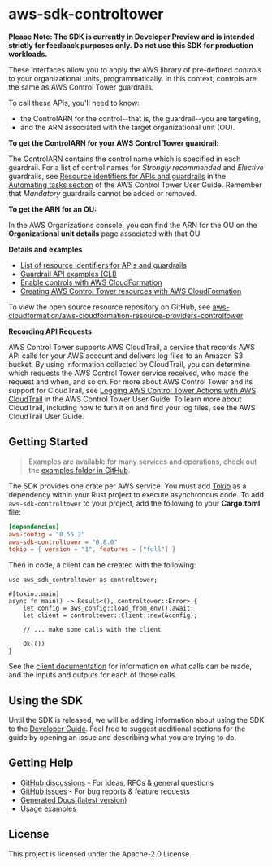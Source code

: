 # aws-sdk-controltower

**Please Note: The SDK is currently in Developer Preview and is intended strictly for
feedback purposes only. Do not use this SDK for production workloads.**

These interfaces allow you to apply the AWS library of pre-defined _controls_ to your organizational units, programmatically. In this context, controls are the same as AWS Control Tower guardrails.

To call these APIs, you'll need to know:
  - the ControlARN for the control--that is, the guardrail--you are targeting,
  - and the ARN associated with the target organizational unit (OU).

__To get the ControlARN for your AWS Control Tower guardrail:__

The ControlARN contains the control name which is specified in each guardrail. For a list of control names for _Strongly recommended_ and _Elective_ guardrails, see [Resource identifiers for APIs and guardrails](https://docs.aws.amazon.com/controltower/latest/userguide/control-identifiers.html.html) in the [Automating tasks section](https://docs.aws.amazon.com/controltower/latest/userguide/automating-tasks.html) of the AWS Control Tower User Guide. Remember that _Mandatory_ guardrails cannot be added or removed.

__To get the ARN for an OU:__

In the AWS Organizations console, you can find the ARN for the OU on the __Organizational unit details__ page associated with that OU.

__Details and examples__
  - [List of resource identifiers for APIs and guardrails](https://docs.aws.amazon.com/controltower/latest/userguide/control-identifiers.html)
  - [Guardrail API examples (CLI)](https://docs.aws.amazon.com/controltower/latest/userguide/guardrail-api-examples-short.html)
  - [Enable controls with AWS CloudFormation](https://docs.aws.amazon.com/controltower/latest/userguide/enable-controls.html)
  - [Creating AWS Control Tower resources with AWS CloudFormation](https://docs.aws.amazon.com/controltower/latest/userguide/creating-resources-with-cloudformation.html)

To view the open source resource repository on GitHub, see [aws-cloudformation/aws-cloudformation-resource-providers-controltower](https://github.com/aws-cloudformation/aws-cloudformation-resource-providers-controltower)

__Recording API Requests__

AWS Control Tower supports AWS CloudTrail, a service that records AWS API calls for your AWS account and delivers log files to an Amazon S3 bucket. By using information collected by CloudTrail, you can determine which requests the AWS Control Tower service received, who made the request and when, and so on. For more about AWS Control Tower and its support for CloudTrail, see [Logging AWS Control Tower Actions with AWS CloudTrail](https://docs.aws.amazon.com/controltower/latest/userguide/logging-using-cloudtrail.html) in the AWS Control Tower User Guide. To learn more about CloudTrail, including how to turn it on and find your log files, see the AWS CloudTrail User Guide.

## Getting Started

> Examples are available for many services and operations, check out the
> [examples folder in GitHub](https://github.com/awslabs/aws-sdk-rust/tree/main/examples).

The SDK provides one crate per AWS service. You must add [Tokio](https://crates.io/crates/tokio)
as a dependency within your Rust project to execute asynchronous code. To add `aws-sdk-controltower` to
your project, add the following to your **Cargo.toml** file:

```toml
[dependencies]
aws-config = "0.55.2"
aws-sdk-controltower = "0.8.0"
tokio = { version = "1", features = ["full"] }
```

Then in code, a client can be created with the following:

```rust,no_run
use aws_sdk_controltower as controltower;

#[tokio::main]
async fn main() -> Result<(), controltower::Error> {
    let config = aws_config::load_from_env().await;
    let client = controltower::Client::new(&config);

    // ... make some calls with the client

    Ok(())
}
```

See the [client documentation](https://docs.rs/aws-sdk-controltower/latest/aws_sdk_controltower/client/struct.Client.html)
for information on what calls can be made, and the inputs and outputs for each of those calls.

## Using the SDK

Until the SDK is released, we will be adding information about using the SDK to the
[Developer Guide](https://docs.aws.amazon.com/sdk-for-rust/latest/dg/welcome.html). Feel free to suggest
additional sections for the guide by opening an issue and describing what you are trying to do.

## Getting Help

* [GitHub discussions](https://github.com/awslabs/aws-sdk-rust/discussions) - For ideas, RFCs & general questions
* [GitHub issues](https://github.com/awslabs/aws-sdk-rust/issues/new/choose) - For bug reports & feature requests
* [Generated Docs (latest version)](https://awslabs.github.io/aws-sdk-rust/)
* [Usage examples](https://github.com/awslabs/aws-sdk-rust/tree/main/examples)

## License

This project is licensed under the Apache-2.0 License.

